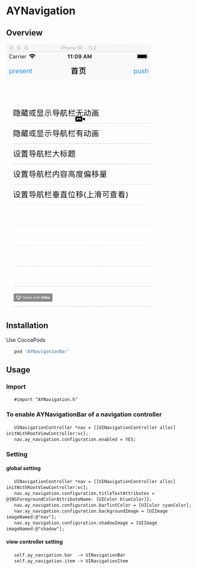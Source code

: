# AYNavigation

## Overview
   ![snapshot](https://github.com/CodeABug/AYNavigationBar/blob/master/demo.gif)

## Installation

Use CocoaPods  

``` ruby
   pod 'AYNavigationBar'
```

## Usage

### Import
``` objc
   #import "AYNavigation.h"
```

### To enable AYNavigationBar of a navigation controller

``` objc
   UINavigationController *nav = [[UINavigationController alloc] initWithRootViewController:vc];
   nav.ay_navigation.configuration.enabled = YES;
```
### Setting
#### global setting
``` objc
   UINavigationController *nav = [[UINavigationController alloc] initWithRootViewController:vc];
   nav.ay_navigation.configuration.titleTextAttributes = @{NSForegroundColorAttributeName: [UIColor blueColor]};
   nav.ay_navigation.configuration.barTintColor = [UIColor cyanColor];
   nav.ay_navigation.configuration.backgroundImage = [UIImage imageNamed:@"nav"];
   nav.ay_navigation.configuration.shadowImage = [UIImage imageNamed:@"shadow"];
```
#### view controller setting
``` objc
   self.ay_navigation.bar  -> UINavigationBar
   self.ay_navigation.item -> UINavigationItem
```
